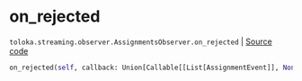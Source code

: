 # on_rejected
`toloka.streaming.observer.AssignmentsObserver.on_rejected` | [Source code](https://github.com/Toloka/toloka-kit/blob/v0.1.24/src/streaming/observer.py#L392)

```python
on_rejected(self, callback: Union[Callable[[List[AssignmentEvent]], None], Callable[[List[AssignmentEvent]], Awaitable[None]]])
```

